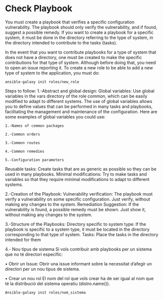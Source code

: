 # Check Playbook
You must create a playbook that verifies a specific configuration vulnerability. The playbook should only verify the vulnerability, and if found, suggest a possible remedy. If you want to create a playbook for a specific system, it must be done in the directory referring to the type of system, in the directory intended to contribute to the tasks (tasks). 

In the event that you want to contribute playbooks for a type of system that does not have a directory, one must be created to make the specific contributions for that type of system. Although before doing that, you need to open an issue reporting it. To create a new role to be able to add a new type of system to the application, you must do:
	
	ansible-galaxy init roles/new_role

Steps to follow:
1.-Abstract and global design:
Global variables: Use global variables in the vars directory of the role common, which can be easily modified to adapt to different systems. The use of global variables allows you to define values ​​that can be performed in many tasks and playbooks, facilitating the management and maintenance of the configuration. Here are some examples of global variables you could use:

	1.-Names of common packages

	2.-Common orders

	3.-Common routes

	4.-Common remedies

	5.-Configuration parameters

Reusable tasks: Create tasks that are as generic as possible so they can be used in many playbooks.
Minimal modifications: Try to make tasks and variables so that they require minimal modifications to adapt to different systems.

2.-Creation of the Playbook:
Vulnerability verification: The playbook must verify a vulnerability on some specific configuration. Just verify, without making any changes to the system.
Remediation Suggestion: If the vulnerability is found, a possible remedy must be shown. Just show it, without making any changes to the system.

3.-Structure of the Playbooks:
Directory specific to system type: If the playbook is specific to a system type, it must be located in the directory corresponding to that type of system. 
Tasks: Place the tasks in the directory intended for them

4.- Nou tipus de sistema
Si vols contribuir amb playbooks per un sistema que no té directori específic:

•	Obrir un Issue: Obrir una issue informant sobre la necessitat d’afegir un directori per un nou tipus de sistema.

•	Crear un nou rol
El nom del rol que vols crear ha de ser igual al nom que té la distribució del sistema operatiu (distro.name()).

	Ansible-galaxy init roles/nom_sistema


